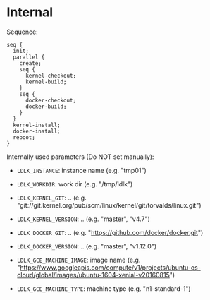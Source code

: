 # Internal

Sequence:

```
seq {
  init;
  parallel {
    create;
	seq {
	  kernel-checkout;
	  kernel-build;
	}
	seq {
	  docker-checkout;
	  docker-build;
	}
  }
  kernel-install;
  docker-install;
  reboot;
}
```

Internally used parameters (Do NOT set manually):

 * `LDLK_INSTANCE`: instance name (e.g. "tmp01")
 * `LDLK_WORKDIR`:  work dir (e.g. "/tmp/ldlk")
 
 * `LDLK_KERNEL_GIT`: .. (e.g. "git://git.kernel.org/pub/scm/linux/kernel/git/torvalds/linux.git")
 * `LDLK_KERNEL_VERSION`: .. (e.g. "master", "v4.7")

 * `LDLK_DOCKER_GIT`: .. (e.g. "https://github.com/docker/docker.git")
 * `LDLK_DOCKER_VERSION`: .. (e.g. "master", "v1.12.0")
 
 * `LDLK_GCE_MACHINE_IMAGE`: image name (e.g. "https://www.googleapis.com/compute/v1/projects/ubuntu-os-cloud/global/images/ubuntu-1604-xenial-v20160815")
 * `LDLK_GCE_MACHINE_TYPE`:  machine type (e.g. "n1-standard-1")
